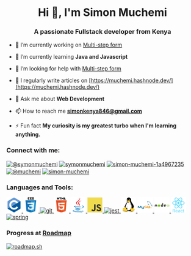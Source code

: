 <h1 align="center">Hi 👋, I'm Simon Muchemi</h1>
<h3 align="center">A passionate Fullstack developer from Kenya</h3>

- 🔭 I’m currently working on [Multi-step form](https://github.com/SymonMuchemi/multi-step-form)

- 🌱 I’m currently learning **Java and Javascript**

- 🤝 I’m looking for help with [Multi-step form](https://github.com/SymonMuchemi/multi-step-form)

- 📝 I regularly write articles on [https://muchemi.hashnode.dev/](https://muchemi.hashnode.dev/)

- 💬 Ask me about **Web Development**

- 📫 How to reach me **simonkenya846@gmail.com**

- ⚡ Fun fact **My curiosity is my greatest turbo when I'm learning anything.**

<h3 align="left">Connect with me:</h3>
<p align="left">
<a href="https://dev.to/@symonmuchemi" target="blank"><img align="center" src="https://raw.githubusercontent.com/rahuldkjain/github-profile-readme-generator/master/src/images/icons/Social/devto.svg" alt="@symonmuchemi" height="30" width="40" /></a>
<a href="https://twitter.com/symonmuchemi" target="blank"><img align="center" src="https://raw.githubusercontent.com/rahuldkjain/github-profile-readme-generator/master/src/images/icons/Social/twitter.svg" alt="symonmuchemi" height="30" width="40" /></a>
<a href="https://linkedin.com/in/simon-muchemi-1a4967235" target="blank"><img align="center" src="https://raw.githubusercontent.com/rahuldkjain/github-profile-readme-generator/master/src/images/icons/Social/linked-in-alt.svg" alt="simon-muchemi-1a4967235" height="30" width="40" /></a>
<a href="https://hashnode.com/@muchemi" target="blank"><img align="center" src="https://raw.githubusercontent.com/rahuldkjain/github-profile-readme-generator/master/src/images/icons/Social/hashnode.svg" alt="@muchemi" height="30" width="40" /></a>
<a href="https://www.leetcode.com/simon-muchemi" target="blank"><img align="center" src="https://raw.githubusercontent.com/rahuldkjain/github-profile-readme-generator/master/src/images/icons/Social/leet-code.svg" alt="simon-muchemi" height="30" width="40" /></a>
</p>

<h3 align="left">Languages and Tools:</h3>
<p align="left"> <a href="https://www.cprogramming.com/" target="_blank" rel="noreferrer"> <img src="https://raw.githubusercontent.com/devicons/devicon/master/icons/c/c-original.svg" alt="c" width="40" height="40"/> </a> <a href="https://www.w3schools.com/css/" target="_blank" rel="noreferrer"> <img src="https://raw.githubusercontent.com/devicons/devicon/master/icons/css3/css3-original-wordmark.svg" alt="css3" width="40" height="40"/> </a> <a href="https://git-scm.com/" target="_blank" rel="noreferrer"> <img src="https://www.vectorlogo.zone/logos/git-scm/git-scm-icon.svg" alt="git" width="40" height="40"/> </a> <a href="https://www.w3.org/html/" target="_blank" rel="noreferrer"> <img src="https://raw.githubusercontent.com/devicons/devicon/master/icons/html5/html5-original-wordmark.svg" alt="html5" width="40" height="40"/> </a> <a href="https://www.java.com" target="_blank" rel="noreferrer"> <img src="https://raw.githubusercontent.com/devicons/devicon/master/icons/java/java-original.svg" alt="java" width="40" height="40"/> </a> <a href="https://developer.mozilla.org/en-US/docs/Web/JavaScript" target="_blank" rel="noreferrer"> <img src="https://raw.githubusercontent.com/devicons/devicon/master/icons/javascript/javascript-original.svg" alt="javascript" width="40" height="40"/> </a> <a href="https://jestjs.io" target="_blank" rel="noreferrer"> <img src="https://www.vectorlogo.zone/logos/jestjsio/jestjsio-icon.svg" alt="jest" width="40" height="40"/> </a> <a href="https://www.linux.org/" target="_blank" rel="noreferrer"> <img src="https://raw.githubusercontent.com/devicons/devicon/master/icons/linux/linux-original.svg" alt="linux" width="40" height="40"/> </a> <a href="https://www.mysql.com/" target="_blank" rel="noreferrer"> <img src="https://raw.githubusercontent.com/devicons/devicon/master/icons/mysql/mysql-original-wordmark.svg" alt="mysql" width="40" height="40"/> </a> <a href="https://nodejs.org" target="_blank" rel="noreferrer"> <img src="https://raw.githubusercontent.com/devicons/devicon/master/icons/nodejs/nodejs-original-wordmark.svg" alt="nodejs" width="40" height="40"/> </a> <a href="https://reactjs.org/" target="_blank" rel="noreferrer"> <img src="https://raw.githubusercontent.com/devicons/devicon/master/icons/react/react-original-wordmark.svg" alt="react" width="40" height="40"/> </a> <a href="https://spring.io/" target="_blank" rel="noreferrer"> <img src="https://www.vectorlogo.zone/logos/springio/springio-icon.svg" alt="spring" width="40" height="40"/> </a> </p>
<h3>Progress at <a href="https://roadmap.sh/" target="_blank">Roadmap</a></h3>

<a href="https://roadmap.sh"><img src="https://api.roadmap.sh/v1-badge/wide/649684efd99c9d673191a6e3?variant=dark" alt="roadmap.sh"/></a>
